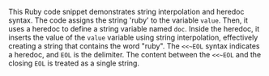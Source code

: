 This Ruby code snippet demonstrates string interpolation and heredoc syntax. The code assigns the string 'ruby' to the variable `value`. Then, it uses a heredoc to define a string variable named `doc`. Inside the heredoc, it inserts the value of the `value` variable using string interpolation, effectively creating a string that contains the word "ruby". The `<<~EOL` syntax indicates a heredoc, and `EOL` is the delimiter. The content between the `<<~EOL` and the closing `EOL` is treated as a single string.


